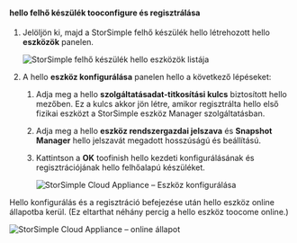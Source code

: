 #### <a name="tooconfigure-and-register-hello-cloud-appliance"></a>hello felhő készülék tooconfigure és regisztrálása

1. Jelöljön ki, majd a StorSimple felhő készülék hello létrehozott hello **eszközök** panelen.

    ![StorSimple felhő készülék hello eszközök listája](./media/storsimple-8000-create-cloud-appliance-u2/sca-create3.png)
2. A hello **eszköz konfigurálása** panelen hello a következő lépéseket:
    
    1. Adja meg a hello **szolgáltatásadat-titkosítási kulcs** biztosított hello mezőben. Ez a kulcs akkor jön létre, amikor regisztrálta hello első fizikai eszközt a StorSimple eszköz Manager szolgáltatásban.

    2. Adja meg a hello **eszköz rendszergazdai jelszava** és **Snapshot Manager** hello jelszavát megadott hosszúságú és beállítású.

    3. Kattintson a **OK** toofinish hello kezdeti konfigurálásának és regisztrációjának hello felhőalapú készüléket.
    
        ![StorSimple Cloud Appliance – Eszköz konfigurálása](./media/storsimple-8000-configure-register-cloud-appliance/sca-configure1.png)

Hello konfigurálás és a regisztráció befejezése után hello eszköz online állapotba kerül. (Ez eltarthat néhány percig a hello eszköz toocome online.)

![StorSimple Cloud Appliance – online állapot](./media/storsimple-8000-configure-register-cloud-appliance/sca-configure2.png)

